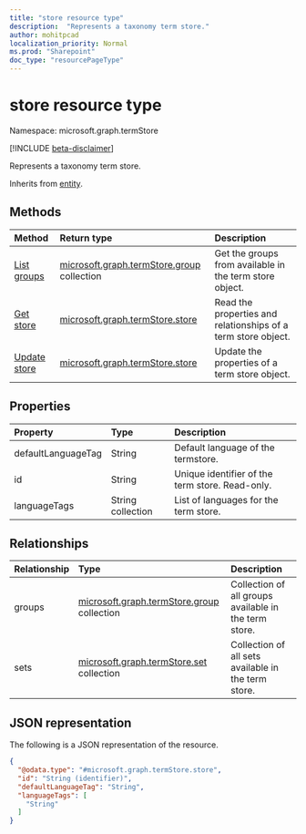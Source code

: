 ```yaml
---
title: "store resource type"
description:  "Represents a taxonomy term store."
author: mohitpcad
localization_priority: Normal
ms.prod: "Sharepoint"
doc_type: "resourcePageType"
---
```


# store resource type

Namespace: microsoft.graph.termStore

[!INCLUDE [beta-disclaimer](../../includes/beta-disclaimer.md)]

Represents a taxonomy term store.

Inherits from [entity](../resources/entity.md).

## Methods
|Method|Return type|Description
|:---|:---|:---
|[List groups](../api/termstore-list-groups.md)|[microsoft.graph.termStore.group](../resources/termstore-group.md) collection| Get the groups from available in the term store object.|
|[Get store](../api/termstore-store-get.md) | [microsoft.graph.termStore.store](../resources/termstore-store.md) | Read the properties and relationships of a term store object.
|[Update store](../api/termstore-store-update.md) | [microsoft.graph.termStore.store](../resources/termstore-store.md) | Update the properties of a term store object.|

## Properties
|Property|Type|Description
|:---|:---|:---
|defaultLanguageTag | String | Default language of the termstore.
|id|String | Unique identifier of the term store. Read-only.
|languageTags | String collection | List of languages for the term store.

## Relationships
|Relationship|Type|Description
|:---|:---|:---
|groups |[microsoft.graph.termStore.group](../resources/termstore-group.md) collection | Collection of all groups available in the term store.
|sets | [microsoft.graph.termStore.set](../resources/termstore-set.md) collection | Collection of all sets available in the term store.


## JSON representation
The following is a JSON representation of the resource.
<!-- {
  "blockType": "resource",
  "keyProperty": "id",
  "@odata.type": "microsoft.graph.termStore.store",
  "baseType": "microsoft.graph.entity",
  "openType": false
}
-->
``` json
{
  "@odata.type": "#microsoft.graph.termStore.store",
  "id": "String (identifier)",
  "defaultLanguageTag": "String",
  "languageTags": [
    "String"
  ]  
}
```

[termstore]: ../resources/termstore-store.md

<!--
{
  "type": "#page.annotation",
  "description": "TermStore is the top-level entity used for managing taxonomy for a client",
  "keywords": "termStore,facet,resource",
  "section": "documentation",
  "tocPath": "TermStore",
  "tocBookmarks": {
    "Resources/termStore.store": "#"
  },
  "suppressions": []
}
-->


